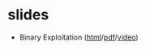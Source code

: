 # slides

- Binary Exploitation ([html](https://tetrago.github.io/slides/binary_exploitation.html)/[pdf](https://tetrago.github.io/slides/binary_exploitation.pdf)/[video](https://youtu.be/NfKUTGeCpoU))
